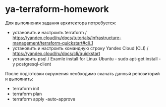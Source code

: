 # ya-terraform-homework
Для выполнения задания архитектора потребуется:
  - установить и настроить terraform / https://yandex.cloud/ru/docs/tutorials/infrastructure-management/terraform-quickstart#cli_1
  - установить и настроить командную строку Yandex Cloud (CLI) / https://yandex.cloud/ru/docs/cli/quickstart
  - установить psql / Examle install for Linux Ubuntu - sudo apt-get install -y postgresql-client

После подготовки окружения необходимо скачать данный репозиторий и выполнить:
  - terraform init
  - terraform plan
  - terraform apply -auto-approve
  
